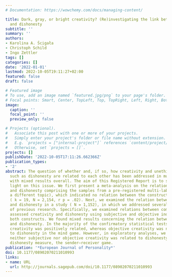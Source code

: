 ```yaml
---
# Documentation: https://wowchemy.com/docs/managing-content/

title: Dark, gray, or bright creativity? (Re)investigating the link between creativity
  and dishonesty
subtitle: ''
summary: ''
authors:
- Karolina A. Ścigała
- Christoph Schild
- Ingo Zettler
tags: []
categories: []
date: '2022-01-01'
lastmod: 2022-10-05T19:11:27+02:00
featured: false
draft: false

# Featured image
# To use, add an image named `featured.jpg/png` to your page's folder.
# Focal points: Smart, Center, TopLeft, Top, TopRight, Left, Right, BottomLeft, Bottom, BottomRight.
image:
  caption: ''
  focal_point: ''
  preview_only: false

# Projects (optional).
#   Associate this post with one or more of your projects.
#   Simply enter your project's folder or file name without extension.
#   E.g. `projects = ["internal-project"]` references `content/project/deep-learning/index.md`.
#   Otherwise, set `projects = []`.
projects: []
publishDate: '2022-10-05T17:11:26.662366Z'
publication_types:
- '2'
abstract: The question of whether and, if so, how creativity and unethical behavior
  such as dishonesty are related to each other has been addressed in multiple studies,
  with mixed results overall. The aim of this Registered Report is to shed further
  light on this issue. We first present a meta-analysis on the relation between creativity
  and dishonesty comprising the samples from a pre-registered multi-lab study (on
  a different topic), which indicated no relation between the constructs in question
  ( k = 19, N = 2,154, r p = .02). Next, we examined the relation between creativity
  and dishonesty in a study ( N = 1,152), in which we addressed several limitations
  of previous research. Specifically, we examined relations between comprehensively
  assessed creativity and dishonesty using subjective and objective indicators for
  both constructs. We found mixed results concerning the relation between creativity
  and dishonesty. In the majority of the confirmatory statistical tests, subjective
  creativity was positively related, whereas objective creativity was negatively related
  to dishonesty in the mind game. However, in exploratory analyses, we found that
  neither subjective nor objective creativity was related to dishonesty in the second
  dishonesty measure, the sender–receiver game.
publication: '*European Journal of Personality*'
doi: 10.1177/08902070211010993
links:
- name: URL
  url: http://journals.sagepub.com/doi/10.1177/08902070211010993
---
```


